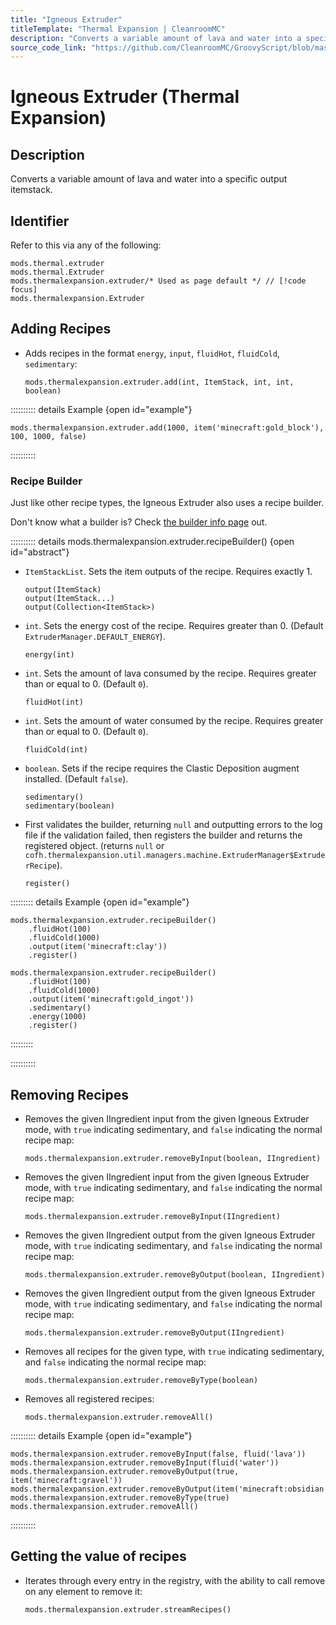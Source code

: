 ```yaml
---
title: "Igneous Extruder"
titleTemplate: "Thermal Expansion | CleanroomMC"
description: "Converts a variable amount of lava and water into a specific output itemstack."
source_code_link: "https://github.com/CleanroomMC/GroovyScript/blob/master/src/main/java/com/cleanroommc/groovyscript/compat/mods/thermalexpansion/machine/Extruder.java"
---
```


# Igneous Extruder (Thermal Expansion)

## Description

Converts a variable amount of lava and water into a specific output itemstack.

## Identifier

Refer to this via any of the following:

```groovy:no-line-numbers {3}
mods.thermal.extruder
mods.thermal.Extruder
mods.thermalexpansion.extruder/* Used as page default */ // [!code focus]
mods.thermalexpansion.Extruder
```


## Adding Recipes

- Adds recipes in the format `energy`, `input`, `fluidHot`, `fluidCold`, `sedimentary`:

    ```groovy:no-line-numbers
    mods.thermalexpansion.extruder.add(int, ItemStack, int, int, boolean)
    ```

:::::::::: details Example {open id="example"}
```groovy:no-line-numbers
mods.thermalexpansion.extruder.add(1000, item('minecraft:gold_block'), 100, 1000, false)
```

::::::::::

### Recipe Builder

Just like other recipe types, the Igneous Extruder also uses a recipe builder.

Don't know what a builder is? Check [the builder info page](../../getting_started/builder.md) out.

:::::::::: details mods.thermalexpansion.extruder.recipeBuilder() {open id="abstract"}
- `ItemStackList`. Sets the item outputs of the recipe. Requires exactly 1.

    ```groovy:no-line-numbers
    output(ItemStack)
    output(ItemStack...)
    output(Collection<ItemStack>)
    ```

- `int`. Sets the energy cost of the recipe. Requires greater than 0. (Default `ExtruderManager.DEFAULT_ENERGY`).

    ```groovy:no-line-numbers
    energy(int)
    ```

- `int`. Sets the amount of lava consumed by the recipe. Requires greater than or equal to 0. (Default `0`).

    ```groovy:no-line-numbers
    fluidHot(int)
    ```

- `int`. Sets the amount of water consumed by the recipe. Requires greater than or equal to 0. (Default `0`).

    ```groovy:no-line-numbers
    fluidCold(int)
    ```

- `boolean`. Sets if the recipe requires the Clastic Deposition augment installed. (Default `false`).

    ```groovy:no-line-numbers
    sedimentary()
    sedimentary(boolean)
    ```

- First validates the builder, returning `null` and outputting errors to the log file if the validation failed, then registers the builder and returns the registered object. (returns `null` or `cofh.thermalexpansion.util.managers.machine.ExtruderManager$ExtruderRecipe`).

    ```groovy:no-line-numbers
    register()
    ```

::::::::: details Example {open id="example"}
```groovy:no-line-numbers
mods.thermalexpansion.extruder.recipeBuilder()
    .fluidHot(100)
    .fluidCold(1000)
    .output(item('minecraft:clay'))
    .register()

mods.thermalexpansion.extruder.recipeBuilder()
    .fluidHot(100)
    .fluidCold(1000)
    .output(item('minecraft:gold_ingot'))
    .sedimentary()
    .energy(1000)
    .register()
```

:::::::::

::::::::::

## Removing Recipes

- Removes the given IIngredient input from the given Igneous Extruder mode, with `true` indicating sedimentary, and `false` indicating the normal recipe map:

    ```groovy:no-line-numbers
    mods.thermalexpansion.extruder.removeByInput(boolean, IIngredient)
    ```

- Removes the given IIngredient input from the given Igneous Extruder mode, with `true` indicating sedimentary, and `false` indicating the normal recipe map:

    ```groovy:no-line-numbers
    mods.thermalexpansion.extruder.removeByInput(IIngredient)
    ```

- Removes the given IIngredient output from the given Igneous Extruder mode, with `true` indicating sedimentary, and `false` indicating the normal recipe map:

    ```groovy:no-line-numbers
    mods.thermalexpansion.extruder.removeByOutput(boolean, IIngredient)
    ```

- Removes the given IIngredient output from the given Igneous Extruder mode, with `true` indicating sedimentary, and `false` indicating the normal recipe map:

    ```groovy:no-line-numbers
    mods.thermalexpansion.extruder.removeByOutput(IIngredient)
    ```

- Removes all recipes for the given type, with `true` indicating sedimentary, and `false` indicating the normal recipe map:

    ```groovy:no-line-numbers
    mods.thermalexpansion.extruder.removeByType(boolean)
    ```

- Removes all registered recipes:

    ```groovy:no-line-numbers
    mods.thermalexpansion.extruder.removeAll()
    ```

:::::::::: details Example {open id="example"}
```groovy:no-line-numbers
mods.thermalexpansion.extruder.removeByInput(false, fluid('lava'))
mods.thermalexpansion.extruder.removeByInput(fluid('water'))
mods.thermalexpansion.extruder.removeByOutput(true, item('minecraft:gravel'))
mods.thermalexpansion.extruder.removeByOutput(item('minecraft:obsidian'))
mods.thermalexpansion.extruder.removeByType(true)
mods.thermalexpansion.extruder.removeAll()
```

::::::::::

## Getting the value of recipes

- Iterates through every entry in the registry, with the ability to call remove on any element to remove it:

    ```groovy:no-line-numbers
    mods.thermalexpansion.extruder.streamRecipes()
    ```
